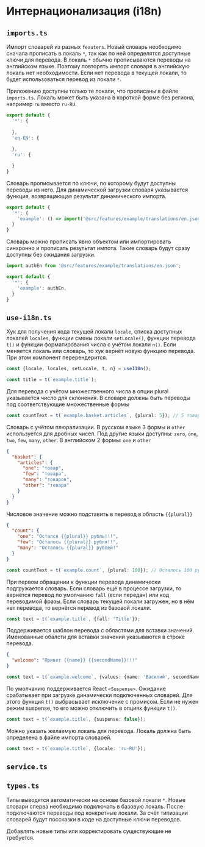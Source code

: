 # Интернационализация (i18n)

## `imports.ts`

Импорт словарей из разных `feauters`. Новый словарь необходимо сначала прописать в локаль `*`, так 
как по ней определятся доступные ключи для перевода. В локаль `*` обычно прописываются переводы
на английском языке. Поэтому повторять импорт словаря в английскую локаль нет необходимости. 
Если нет перевода в текущей локали, то будет использоваться перевод из локали `*`.

Приложению доступны только те локали, что прописаны в файле `imports.ts`. Локаль может быть указана
в короткой форме без региона, например `ru` вместо `ru-RU`.

```js
export default {
  '*': {
    
  },
  'en-EN': {
    
  },
  'ru': {

  }
}
```

Словарь прописывается по ключи, по которому будут доступны переводы из него. Для динамической 
загрузки словаря указывается функция, возвращающая результат динамического импорта.

```js
export default {
  '*': {
    'example': () => import('@src/features/example/translations/en.json'),
  }
}
```

Словарь можно прописать явно объектом или импортировать синхронно и прописать результат импота. Такие
словарь будут сразу доступны без ожидания загрузки.

```js
import authEn from '@src/features/example/translations/en.json';

export default {
  '*': {
    'example': authEn,
  }
}
```

## `use-i18n.ts`

Хук для получения кода текущей локали `locale`, списка доступных локалей `locales`, функции смены 
локали `setLocale()`, функции перевода `t()` и функции форматирования числа с учётом локали `n()`.
Если меняется локаль или словарь, то хук вернёт новую функцию перевода. 
При этом компонент перерендерится.

```ts
const {locale, locales, setLocale, t, n} = useI18n();

const title = t(`example.title`);
```

Для перевода с учётом множественного числа в опции plural указывается число для склонения. В словаре 
должны быть переводы под соответствующие множественные формы
```ts
const countText = t(`example.basket.articles`, {plural: 5}); // 5 товаров
```
Словарь с учётом плюрализации. В русском языке 3 формы и `other` используется для дробных чисел. 
Под другие языки доступны: `zero`, `one`, `two`, `few`, `many`, `other`. 
В английском 2 формы: `one` и `other`
```json
{
  "basket": {
    "articles": {
      "one": "товар",
      "few": "товара",
      "many": "товаров",
      "other": "товара"
    }
  }
}
```

Числовое значение можно подставить в перевод в область `{{plural}}`
```json
{
  "count": {
    "one": "Остался {{plural}} рубль!!!",
    "few": "Осталось {{plural}} рубля!!",
    "many": "Осталось {{plural}} рублей!"
  }
}
```
```ts
const countText = t(`example.count`, {plural: 100}); // Осталось 100 рублей!
```

При первом обращении к функции перевода динамически подгружается словарь. Если словарь ещё в процессе
загрузки, то вернётся перевод по умолчанию `fall` (если передан) или код переводимой фразы. Если
словарь текущей локали загружен, но в нём нет перевода, то вернётся перевод из базовой локали.

```ts
const text = t(`example.title`, {fall: 'Title'});
```

Поддерживается шаблон перевода с областями для вставки значений. Именованные обалсти для вставки 
значений указываются в строке перевода.
```json
{
  "welcome": "Привет {{name}} {{secondName}}!!!"
}
```
```ts
const text = t(`example.welcome`, {values: {name: 'Василий', secondName: 'Пупкин'}});
```

По умолчанию поддерживается React `<Suspense>`. Ожидание срабатывает при загрузке динамически
подключенных словарей. Для этого функция `t()` выбрасывает исключение с промисом. Если не нужен режим
suspense, то его можно отключить в опциях функции `t()`.

```ts
const text = t(`example.title`, {suspense: false});
```

Можно указать желаемую локаль для перевода. Локаль должна быть определена в файле импорта словарей.

```ts
const text = t(`example.title`, {locale: 'ru-RU'});
```
## `service.ts`

## `types.ts`

Типы выводятся автоматически на основе базовой локали `*`. Новые словари сперва необходимо подключать 
в базовую локаль. После подключаются переводы под конкретные локали. 
За счёт типизации словарей будут поссказки в коде на доступные ключи переводов. 

Добавлять новые типы или корректировать существующие не требуется.  
